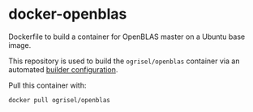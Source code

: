 docker-openblas
===============

Dockerfile to build a container for OpenBLAS master on a Ubuntu base image.

This repository is used to build the `ogrisel/openblas` container
via an automated [builder configuration](
https://registry.hub.docker.com/u/ogrisel/openblas/).

Pull this container with:

    docker pull ogrisel/openblas
    
    
